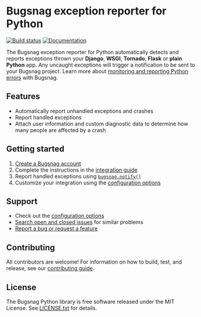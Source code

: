 # Bugsnag exception reporter for Python
[![Build status](https://travis-ci.org/bugsnag/bugsnag-python.svg?branch=master)](https://travis-ci.org/bugsnag/bugsnag-python)
[![Documentation](https://img.shields.io/badge/documentation-latest-blue.svg)](https://docs.bugsnag.com/platforms/python/)

The Bugsnag exception reporter for Python automatically detects and reports
exceptions thrown your **Django**, **WSGI**, **Tornado**, **Flask** or
**plain Python** app.  Any uncaught exceptions will trigger a notification to be
sent to your Bugsnag project. Learn more about [monitoring and reporting Python errors](https://www.bugsnag.com/platforms/python-error-reporting/) with Bugsnag.


## Features

* Automatically report unhandled exceptions and crashes
* Report handled exceptions
* Attach user information and custom diagnostic data to determine how many
  people are affected by a crash


## Getting started

1. [Create a Bugsnag account](https://www.bugsnag.com)
2. Complete the instructions in the
   [integration guide](https://docs.bugsnag.com/platforms/python/)
3. Report handled exceptions using
   [`bugsnag.notify()`](https://docs.bugsnag.com/platforms/python/reporting-handled-errors/)
4. Customize your integration using the
   [configuration options](https://docs.bugsnag.com/platforms/python/configuration-options/)

## Support

* Check out the [configuration options](https://docs.bugsnag.com/platforms/python/configuration-options/)
* [Search open and closed issues](https://github.com/bugsnag/bugsnag-python/issues?utf8=✓&q=is%3Aissue) for similar problems
* [Report a bug or request a feature](https://github.com/bugsnag/bugsnag-python/issues/new)


## Contributing

All contributors are welcome! For information on how to build, test,
and release, see our [contributing guide](CONTRIBUTING.md).


## License

The Bugsnag Python library is free software released under the MIT License.
See [LICENSE.txt](LICENSE.txt) for details.
